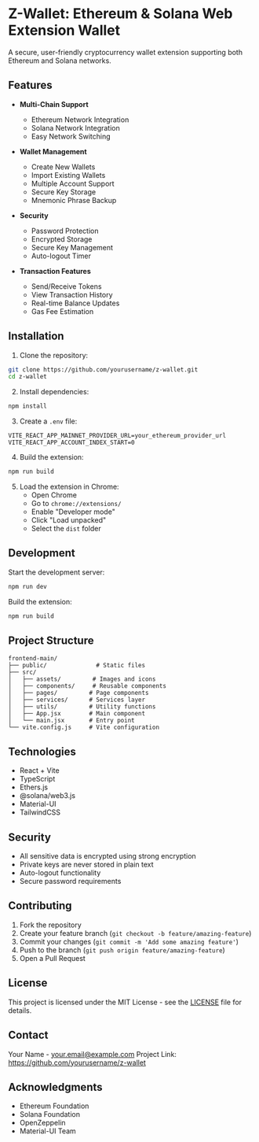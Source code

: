 # Z-Wallet: Ethereum & Solana Web Extension Wallet

A secure, user-friendly cryptocurrency wallet extension supporting both Ethereum and Solana networks.

## Features

- **Multi-Chain Support**
  - Ethereum Network Integration
  - Solana Network Integration
  - Easy Network Switching

- **Wallet Management**
  - Create New Wallets
  - Import Existing Wallets
  - Multiple Account Support
  - Secure Key Storage
  - Mnemonic Phrase Backup

- **Security**
  - Password Protection
  - Encrypted Storage
  - Secure Key Management
  - Auto-logout Timer

- **Transaction Features**
  - Send/Receive Tokens
  - View Transaction History
  - Real-time Balance Updates
  - Gas Fee Estimation

## Installation

1. Clone the repository:
```bash
git clone https://github.com/yourusername/z-wallet.git
cd z-wallet
```

2. Install dependencies:
```bash
npm install
```

3. Create a `.env` file:
```env
VITE_REACT_APP_MAINNET_PROVIDER_URL=your_ethereum_provider_url
VITE_REACT_APP_ACCOUNT_INDEX_START=0
```

4. Build the extension:
```bash
npm run build
```

5. Load the extension in Chrome:
   - Open Chrome
   - Go to `chrome://extensions/`
   - Enable "Developer mode"
   - Click "Load unpacked"
   - Select the `dist` folder

## Development

Start the development server:
```bash
npm run dev
```

Build the extension:
```bash
npm run build
```

## Project Structure

```
frontend-main/
├── public/              # Static files
├── src/
│   ├── assets/         # Images and icons
│   ├── components/     # Reusable components
│   ├── pages/         # Page components
│   ├── services/      # Services layer
│   ├── utils/         # Utility functions
│   ├── App.jsx        # Main component
│   └── main.jsx       # Entry point
└── vite.config.js     # Vite configuration
```

## Technologies

- React + Vite
- TypeScript
- Ethers.js
- @solana/web3.js
- Material-UI
- TailwindCSS

## Security

- All sensitive data is encrypted using strong encryption
- Private keys are never stored in plain text
- Auto-logout functionality
- Secure password requirements

## Contributing

1. Fork the repository
2. Create your feature branch (`git checkout -b feature/amazing-feature`)
3. Commit your changes (`git commit -m 'Add some amazing feature'`)
4. Push to the branch (`git push origin feature/amazing-feature`)
5. Open a Pull Request

## License

This project is licensed under the MIT License - see the [LICENSE](LICENSE) file for details.

## Contact

Your Name - your.email@example.com
Project Link: https://github.com/yourusername/z-wallet

## Acknowledgments

- Ethereum Foundation
- Solana Foundation
- OpenZeppelin
- Material-UI Team
